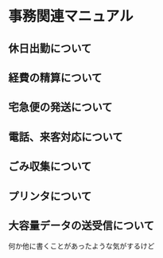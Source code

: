 # 事務関連マニュアル
## 休日出勤について
## 経費の精算について
## 宅急便の発送について
## 電話、来客対応について
## ごみ収集について
## プリンタについて
## 大容量データの送受信について

何か他に書くことがあったような気がするけど
